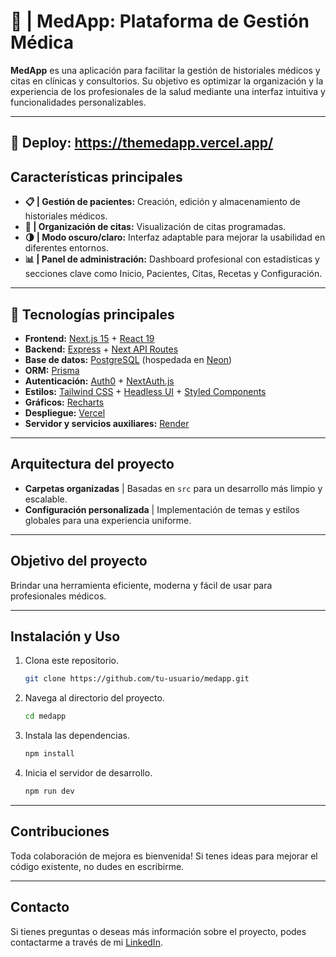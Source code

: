 # **🏥 | MedApp: Plataforma de Gestión Médica**

**MedApp** es una aplicación para facilitar la gestión de historiales médicos y citas en clínicas y consultorios. Su objetivo es optimizar la organización y la experiencia de los profesionales de la salud mediante una interfaz intuitiva y funcionalidades personalizables.

---

🔗 Deploy: https://themedapp.vercel.app/
---

## **Características principales**

- **📋 | Gestión de pacientes:** Creación, edición y almacenamiento de historiales médicos.
- **📅 | Organización de citas:** Visualización de citas programadas.
- **🌗 | Modo oscuro/claro:** Interfaz adaptable para mejorar la usabilidad en diferentes entornos.
- **📊 | Panel de administración:** Dashboard profesional con estadísticas y secciones clave como Inicio, Pacientes, Citas, Recetas y Configuración.
  
---

## 🚀 Tecnologías principales

- **Frontend:** [Next.js 15](https://nextjs.org/) + [React 19](https://react.dev/)
- **Backend:** [Express](https://expressjs.com/) + [Next API Routes](https://nextjs.org/docs/api-routes/introduction)
- **Base de datos:** [PostgreSQL](https://www.postgresql.org/) (hospedada en [Neon](https://neon.tech/))
- **ORM:** [Prisma](https://www.prisma.io/)
- **Autenticación:** [Auth0](https://auth0.com/) + [NextAuth.js](https://next-auth.js.org/)
- **Estilos:** [Tailwind CSS](https://tailwindcss.com/) + [Headless UI](https://headlessui.dev/) + [Styled Components](https://styled-components.com/)
- **Gráficos:** [Recharts](https://recharts.org/)
- **Despliegue:** [Vercel](https://vercel.com/)
- **Servidor y servicios auxiliares:** [Render](https://render.com/)

---

## **Arquitectura del proyecto**

- **Carpetas organizadas** | Basadas en `src` para un desarrollo más limpio y escalable.
- **Configuración personalizada** | Implementación de temas y estilos globales para una experiencia uniforme.

---

## **Objetivo del proyecto**

Brindar una herramienta eficiente, moderna y fácil de usar para profesionales médicos.

---

## **Instalación y Uso**

1. Clona este repositorio.
   ```bash
   git clone https://github.com/tu-usuario/medapp.git
   ```
2. Navega al directorio del proyecto.
   ```bash
   cd medapp
   ```
3. Instala las dependencias.
   ```bash
   npm install
   ```
4. Inicia el servidor de desarrollo.
   ```bash
   npm run dev
   ```
---

## **Contribuciones**

Toda colaboración de mejora es bienvenida! Si tenes ideas para mejorar el código existente, no dudes en escribirme.

---

## **Contacto**

Si tienes preguntas o deseas más información sobre el proyecto, podes contactarme a través de mi [LinkedIn](https://www.linkedin.com/in/edelcopp/).
